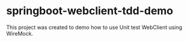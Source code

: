 # springboot-webclient-tdd-demo

This project was created to demo how to use Unit test WebClient using WireMock.
